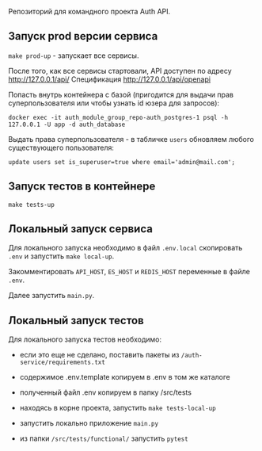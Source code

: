 Репозиторий для командного проекта Auth API.

## Запуск prod версии сервиса

`make prod-up` - запускает все сервисы.

После того, как все сервисы стартовали, API доступен по адресу http://127.0.0.1/api/
Спецификация http://127.0.0.1/api/openapi

Попасть внутрь контейнера с базой (пригодится для выдачи прав суперпользователя или чтобы узнать id юзера для запросов):

`docker exec -it auth_module_group_repo-auth_postgres-1 psql -h 127.0.0.1 -U app -d auth_database`

Выдать права суперпользователя - в табличке `users` обновляем любого существующего пользователя:

`update users set is_superuser=true where email='admin@mail.com';`



## Запуск тестов в контейнере

`make tests-up`

## Локальный запуск сервиса

Для локального запуска необходимо в файл `.env.local` скопировать `.env`
и запустить `make local-up`.

Закомментировать `API_HOST`, `ES_HOST` и `REDIS_HOST` переменные в файле `.env`.

Далее запустить `main.py`.

## Локальный запуск тестов

Для локального запуска тестов необходимо:

- если это еще не сделано, поставить пакеты из `/auth-service/requirements.txt`

- содержимое .env.template копируем в .env в том же каталоге

- полученный файл .env копируем в папку /src/tests

- находясь в корне проекта, запустить `make tests-local-up`

- запустить локально приложение `main.py`

- из папки `/src/tests/functional/` запустить `pytest`
